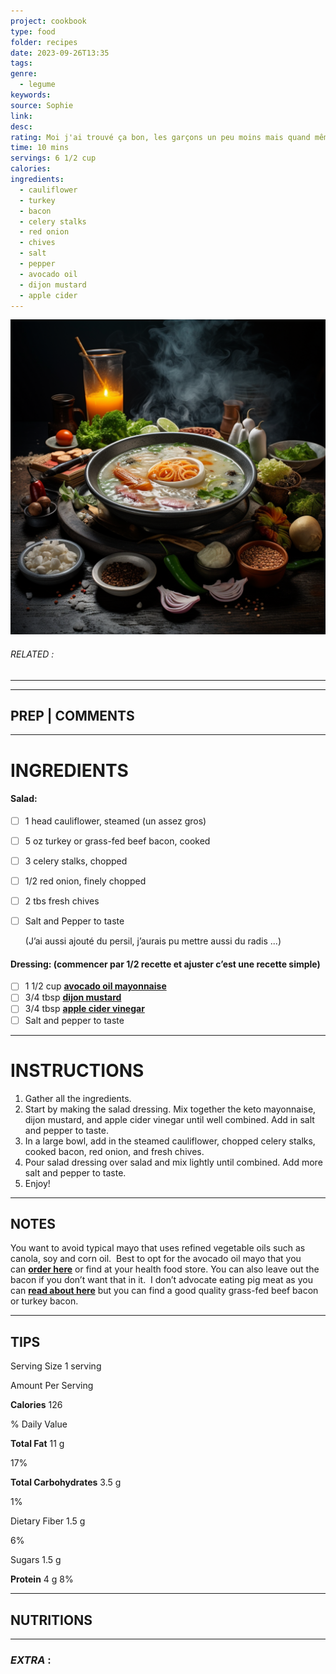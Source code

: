```yaml
---
project: cookbook
type: food
folder: recipes
date: 2023-09-26T13:35
tags: 
genre:
  - legume
keywords: 
source: Sophie
link: 
desc: 
rating: Moi j'ai trouvé ça bon, les garçons un peu moins mais quand même okay.
time: 10 mins
servings: 6 1/2 cup
calories: 
ingredients:
  - cauliflower
  - turkey
  - bacon
  - celery stalks
  - red onion
  - chives
  - salt
  - pepper
  - avocado oil
  - dijon mustard
  - apple cider
---
```


![IMAGE](_default.png)

###### *RELATED* : 
---


---
## PREP | COMMENTS



---
# INGREDIENTS

#### Salad:

- [ ] 1 head cauliflower, steamed (un assez gros)
- [ ] 5 oz turkey or grass-fed beef bacon, cooked 
- [ ] 3 celery stalks, chopped
- [ ] 1/2 red onion, finely chopped
- [ ] 2 tbs fresh chives
- [ ] Salt and Pepper to taste

  (J’ai aussi ajouté du persil, j’aurais pu mettre aussi du radis ...)
#### Dressing: (commencer par 1/2 recette et ajuster c’est une recette simple)

- [ ] 1 1/2 cup **[avocado oil mayonnaise](https://amzn.to/2XWL1ZH)** 
- [ ] 3/4 tbsp **[dijon mustard](https://amzn.to/2SmPfII)**
- [ ] 3/4 tbsp **[apple cider vinegar](https://amzn.to/32BceVq)**
- [ ] Salt and pepper to taste

---
# INSTRUCTIONS

1. Gather all the ingredients.
2. Start by making the salad dressing. Mix together the keto mayonnaise, dijon mustard, and apple cider vinegar until well combined. Add in salt and pepper to taste.
3. In a large bowl, add in the steamed cauliflower, chopped celery stalks, cooked bacon, red onion, and fresh chives.
4. Pour salad dressing over salad and mix lightly until combined. Add more salt and pepper to taste.
5. Enjoy!

---
## NOTES

You want to avoid typical mayo that uses refined vegetable oils such as canola, soy and corn oil.  Best to opt for the avocado oil mayo that you can **[order here](https://amzn.to/2XPSa2L)** or find at your health food store. You can also leave out the bacon if you don’t want that in it.  I don’t advocate eating pig meat as you can **[read about here](https://drjockers.com/dont-eat-pig-meat/)** but you can find a good quality grass-fed beef bacon or turkey bacon.

---
## TIPS

Serving Size 1 serving

Amount Per Serving

**Calories** 126

% Daily Value

**Total Fat** 11 g

17%
  
**Total Carbohydrates** 3.5 g

1%  

Dietary Fiber 1.5 g

6%

Sugars 1.5 g

**Protein** 4 g
8%

---
## NUTRITIONS



---
### *EXTRA* :



